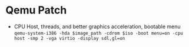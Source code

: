 # Qemu Patch
- CPU Host, threads, and better graphics acceleration, bootable menu
`qemu-system-i386 -hda $image_path -cdrom $iso -boot menu=on -cpu host -smp 2 -vga virtio -display sdl,gl=on`
